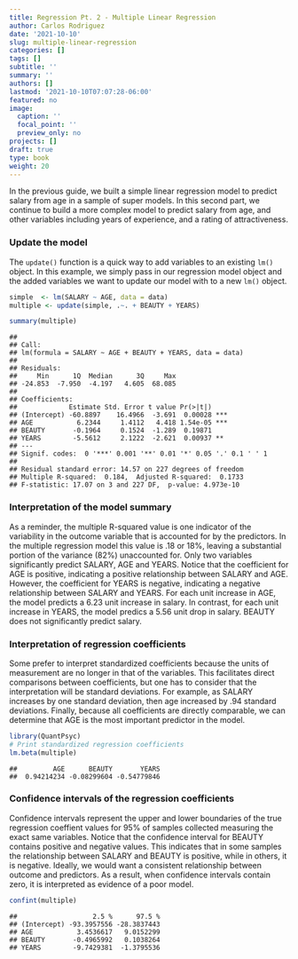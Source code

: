 ```yaml
---
title: Regression Pt. 2 - Multiple Linear Regression
author: Carlos Rodriguez
date: '2021-10-10'
slug: multiple-linear-regression
categories: []
tags: []
subtitle: ''
summary: ''
authors: []
lastmod: '2021-10-10T07:07:28-06:00'
featured: no
image:
  caption: ''
  focal_point: ''
  preview_only: no
projects: []
draft: true
type: book
weight: 20
---
```


In the previous guide, we built a simple linear regression model to predict salary from age in a sample of super models. In this second part, we continue to build a more complex model to predict salary from  age, and other variables including years of experience, and a rating of attractiveness.



### Update the model
The `update()` function is a quick way to add variables to an existing `lm()` object. In this example, we simply pass in our regression model object and the added variables we want to update our model with to a new `lm()` object.

```r
simple  <- lm(SALARY ~ AGE, data = data)
multiple <- update(simple, .~. + BEAUTY + YEARS)      

summary(multiple)
```

```
## 
## Call:
## lm(formula = SALARY ~ AGE + BEAUTY + YEARS, data = data)
## 
## Residuals:
##     Min      1Q  Median      3Q     Max 
## -24.853  -7.950  -4.197   4.605  68.085 
## 
## Coefficients:
##             Estimate Std. Error t value Pr(>|t|)    
## (Intercept) -60.8897    16.4966  -3.691  0.00028 ***
## AGE           6.2344     1.4112   4.418 1.54e-05 ***
## BEAUTY       -0.1964     0.1524  -1.289  0.19871    
## YEARS        -5.5612     2.1222  -2.621  0.00937 ** 
## ---
## Signif. codes:  0 '***' 0.001 '**' 0.01 '*' 0.05 '.' 0.1 ' ' 1
## 
## Residual standard error: 14.57 on 227 degrees of freedom
## Multiple R-squared:  0.184,	Adjusted R-squared:  0.1733 
## F-statistic: 17.07 on 3 and 227 DF,  p-value: 4.973e-10
```

### Interpretation of the model summary
As a reminder, the multiple R-squared value is one indicator of the variability in the outcome variable that is accounted for by the predictors. In the multiple regression model this value is .18 or 18%, leaving a substantial portion of the variance (82%) unaccounted for. Only two variables significantly predict SALARY, AGE and YEARS. Notice that the coefficient for AGE is positive, indicating a positive relationship between SALARY and AGE. However, the coefficient for YEARS is negative, indicating a negative relationship between SALARY and YEARS. For each unit increase in AGE, the model predicts a 6.23 unit increase in salary. In contrast, for each unit increase in YEARS, the model predics a 5.56 unit drop in salary. BEAUTY does not significantly predict salary.

### Interpretation of regression coefficients
Some prefer to interpret standardized coefficients because the units of measurement are no longer in that of the variables. This facilitates direct comparisons between coefficients, but one has to consider that the interpretation will be standard deviations. For example, as SALARY increases by one standard deviation, then age increased by .94 standard deviations. Finally, because all coefficients are directly comparable, we can determine that AGE is the most important predictor in the model.

```r
library(QuantPsyc)
# Print standardized regression coefficients
lm.beta(multiple)
```

```
##         AGE      BEAUTY       YEARS 
##  0.94214234 -0.08299604 -0.54779846
```

### Confidence intervals of the regression coefficients
Confidence intervals represent the upper and lower boundaries of the true regression coeffient values for 95% of samples collected measuring the exact same variables. Notice that the confidence interval for BEAUTY contains positive and negative values. This indicates that in some samples the relationship between SALARY and BEAUTY is positive, while in others, it is negative. Ideally, we would want a consistent relationship between outcome and predictors. As a result, when confidence intervals contain zero, it is interpreted as evidence of a poor model.

```r
confint(multiple)
```

```
##                   2.5 %      97.5 %
## (Intercept) -93.3957556 -28.3837443
## AGE           3.4536617   9.0152299
## BEAUTY       -0.4965992   0.1038264
## YEARS        -9.7429381  -1.3795536
```

<!-- ### Compare regression models -->
<!-- We can compare the overall fit of the simple and the multiple regression models to understand if the variance accounted for in one model is significantly higher than the other. This can be accomplished by using the `anova()`function [^1]. to determine if including additional variables if the multiple R-squared value  suggests that there is a significant improved fit of the mulitple versus the simple model.  -->
<!-- ```{r} -->
<!-- anova(simple, multiple) -->
<!-- ``` -->

<!-- ```{r, include = FALSE, eval=FALSE} -->
<!-- library(car) -->
<!-- Anova(simple, multiple, type = 3) -->

<!-- ``` -->

<!-- ### Footnotes -->
<!-- [^1]: Notice this function is a lower-case-a `anova()` and not an upper-case-A `Anova()`. While the former is a built-in base R function, the latter is included in the car package where car stands for Companion to Applied Regression.  -->
